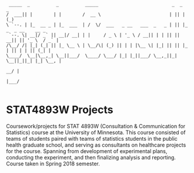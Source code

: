 ```

 _____  _          _          _____                            _  _    _               
/  ___|| |        | |        /  __ \                          | || |  (_)              
\ `--. | |_  __ _ | |_  ___  | /  \/  ___   _ __   ___  _   _ | || |_  _  _ __    __ _ 
 `--. \| __|/ _` || __|/ __| | |     / _ \ | '_ \ / __|| | | || || __|| || '_ \  / _` |
/\__/ /| |_| (_| || |_ \__ \ | \__/\| (_) || | | |\__ \| |_| || || |_ | || | | || (_| |
\____/  \__|\__,_| \__||___/  \____/ \___/ |_| |_||___/ \__,_||_| \__||_||_| |_| \__, |
                                                                                  __/ |
                                                                                 |___/ 
       
```


# STAT4893W Projects

Coursework/projects for STAT 4893W (Consultation & Communication for Statistics) course at the University of Minnesota. This course consisted of teams of students paired with teams of statistics students in the public health graduate school, and serving as consultants on healthcare projects for the course. Spanning from development of experimental plans, conducting the experiment, and then finalizing analysis and reporting. Course taken in Spring 2018 semester.

